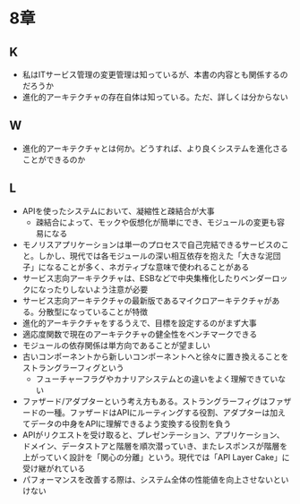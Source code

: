 # 8章
## K
- 私はITサービス管理の変更管理は知っているが、本書の内容とも関係するのだろうか
- 進化的アーキテクチャの存在自体は知っている。ただ、詳しくは分からない
## W
- 進化的アーキテクチャとは何か。どうすれば、より良くシステムを進化さることができるのか
## L
- APIを使ったシステムにおいて、凝縮性と疎結合が大事
  - 疎結合によって、モックや仮想化が簡単にでき、モジュールの変更も容易になる
- モノリスアプリケーションは単一のプロセスで自己完結できるサービスのこと。しかし、現代では各モジュールの深い相互依存を抱えた「大きな泥団子」になることが多く、ネガティブな意味で使われることがある
- サービス志向アーキテクチャは、ESBなどで中央集権化したりベンダーロックになったりしないよう注意が必要
- サービス志向アーキテクチャの最新版であるマイクロアーキテクチャがある。分散型になっていることが特徴
- 進化的アーキテクチャをするうえで、目標を設定するのがまず大事
- 適応度関数で現在のアーキテクチャの健全性をベンチマークできる
- モジュールの依存関係は単方向であることが望ましい
- 古いコンポーネントから新しいコンポーネントへと徐々に置き換えることをストラングラーフィグという
  - フューチャーフラグやカナリアシステムとの違いをよく理解できていない
- ファザード/アダプターという考え方もある。ストラングラーフィグはファザードの一種。ファザードはAPIにルーティングする役割、アダプターは加えてデータの中身をAPIに理解できるよう変換する役割を負う
- APIがリクエストを受け取ると、プレゼンテーション、アプリケーション、ドメイン、データストアと階層を順次潜っていき、またレスポンスが階層を上がっていく設計を「関心の分離」という。現代では「API Layer Cake」に受け継がれている
- パフォーマンスを改善する際は、システム全体の性能値を向上させないといけない